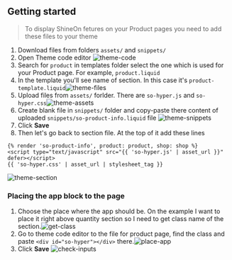 ## Getting started
> To display ShineOn fetures on your Product pages you need to add these files to your theme

1. Download files from folders `assets/` and `snippets/`
2. Open Theme code editor ![theme-code](https://github.com/user-attachments/assets/eec411a7-0dc3-42b5-aadf-336594aed986)
3. Search for `product` in templates folder select the one which is used for your Product page. For example, `product.liquid`
4. In the template you'll see name of section. In this case it's `product-template.liquid`![theme-files](https://github.com/user-attachments/assets/83f63a1a-ef6f-46ca-9e52-62b421470bd8)
5. Upload files from `assets/` forlder. There are `so-hyper.js` and `so-hyper.css`![theme-assets](https://github.com/user-attachments/assets/46fefbbb-9bf9-4917-a176-92ca3ff9977e)
6. Create blank file in `snippets/` folder and copy-paste there content of uploaded `snippets/so-product-info.liquid` file ![theme-snippets](https://github.com/user-attachments/assets/b6859ed9-dad9-47b4-8ae8-b8066da853a0)
7. Click **Save**
8. Then let's go back to section file. At the top of it add these lines
```
{% render 'so-product-info', product: product, shop: shop %}
<script type="text/javascript" src="{{ 'so-hyper.js' | asset_url }}" defer></script>
{{ 'so-hyper.css' | asset_url | stylesheet_tag }}
```
![theme-section](https://github.com/user-attachments/assets/207b6f8e-26d3-4abb-b091-c47a6c6761a5)

### Placing the app block to the page
1. Choose the place where the app should be. On the example I want to place it right above quantity section so I need to get class name of the section.![get-class](https://github.com/user-attachments/assets/5cd29409-2cf3-4957-9e66-d0d56f4d6222)
2. Go to theme code editor to the file for product page, find the class and paste `<div id="so-hyper"></div>` there.![place-app](https://github.com/user-attachments/assets/4a5b0300-9cf9-429b-a655-d06b53dc4383)
3. Click **Save**
![check-inputs](https://github.com/user-attachments/assets/9d80b7d7-e278-419d-9ced-38b4903f8ceb)
